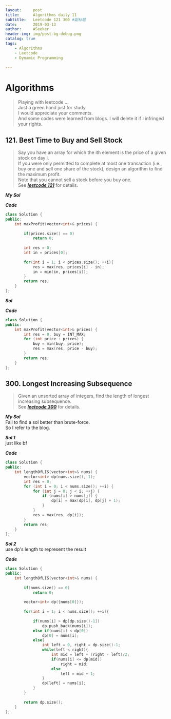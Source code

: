 ```yaml
---
layout:     post
title:      Algorithms daily 11
subtitle:   Leetcode 121 300 #副标题
date:       2019-03-13
author:     ASeeker
header-img: img/post-bg-debug.png
catalog: true
tags:
    - Algorithms
    - Leetcode
    - Dynamic Programming
    
---
```


#  Algorithms

>Playing with leetcode ...  
>Just a green hand just for study.   
I would appreciate your comments.   
And some codes were learned from blogs. I will delete it if I infringed your rights.  


## 121. Best Time to Buy and Sell Stock
>Say you have an array for which the ith element is the price of a given stock on day i.  
If you were only permitted to complete at most one transaction (i.e., buy one and sell one share of the stock), design an algorithm to find the maximum profit.  
Note that you cannot sell a stock before you buy one.  
See [***leetcode 121***][] for details. 

[***leetcode 121***]:https://leetcode.com/problems/best-time-to-buy-and-sell-stock/

***My Sol***  


***Code***

```cpp
class Solution {
public:
    int maxProfit(vector<int>& prices) {
        
        if(prices.size() == 0)
            return 0;
        
        int res = 0;
        int in = prices[0];
        
        for(int i = 1; i < prices.size(); ++i){
            res = max(res, prices[i] - in);
            in = min(in, prices[i]);
        }
        return res;
    }
};
```

***Sol***  


***Code***

```cpp
class Solution {
public:
    int maxProfit(vector<int>& prices) {
        int res = 0, buy = INT_MAX;
        for (int price : prices) {
            buy = min(buy, price);
            res = max(res, price - buy);
        }
        return res;
    }
};
```




## 300. Longest Increasing Subsequence
>Given an unsorted array of integers, find the length of longest increasing subsequence.  
>See [***leetcode 300***][] for details. 

[***leetcode 300***]:https://leetcode.com/problems/longest-increasing-subsequence/

***My Sol***  
Fail to find a sol better than brute-force.  
So I refer to the blog.


***Sol 1***  
just like bf
  

***Code***

```cpp
class Solution {
public:
    int lengthOfLIS(vector<int>& nums) {
        vector<int> dp(nums.size(), 1);
        int res = 0;
        for (int i = 0; i < nums.size(); ++i) {
            for (int j = 0; j < i; ++j) {
                if (nums[i] > nums[j]) {
                    dp[i] = max(dp[i], dp[j] + 1);
                }
            }
            res = max(res, dp[i]);
        }
        return res;
    }
};
```

***Sol 2***  
use dp's length to represent the result
  

***Code***


```cpp
class Solution {
public:
    int lengthOfLIS(vector<int>& nums) {
        
        if(nums.size() == 0)
            return 0;
        
        vector<int> dp({nums[0]});
        
        for(int i = 1; i < nums.size(); ++i){
            
            if(nums[i] > dp[dp.size()-1])
                dp.push_back(nums[i]);
            else if(nums[i] < dp[0])
                dp[0] = nums[i];
            else{
                int left = 0, right = dp.size()-1;
                while(left < right){
                    int mid = left + (right - left)/2;
                    if(nums[i] <= dp[mid])
                        right = mid;
                    else
                        left = mid + 1;
                }
                dp[left] = nums[i]; 
            }
        }
        
        return dp.size();
    }
};
```